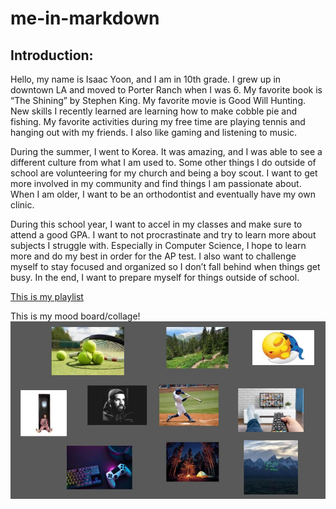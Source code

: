# me-in-markdown
## Introduction:
Hello, my name is Isaac Yoon, and I am in 10th grade. I grew up in downtown LA and moved to Porter Ranch when I was 6. My favorite book is “The Shining” by Stephen King. My favorite movie is Good Will Hunting. New skills I recently learned are learning how to make cobble pie and fishing. My favorite activities during my free time are playing tennis and hanging out with my friends. I also like gaming and listening to music.
 
During the summer, I went to Korea. It was amazing, and I was able to see a different culture from what I am used to. Some other things I do outside of school are volunteering for my church and being a boy scout. I want to get more involved in my community and find things I am passionate about. When I am older, I want to be an orthodontist and eventually have my own clinic. 

During this school year, I want to accel in my classes and make sure to attend a good GPA. I want to not procrastinate and try to learn more about subjects I struggle with. Especially in Computer Science, I hope to learn more and do my best in order for the AP test. I also want to challenge myself to stay focused and organized so I don’t fall behind when things get busy. In the end, I want to prepare myself for things outside of school. 


[This is my playlist](https://open.spotify.com/playlist/3sqQRyI1ovAH1dJ0FqozIC)

This is my mood board/collage!
![This is my mood board/collage](image.png)

